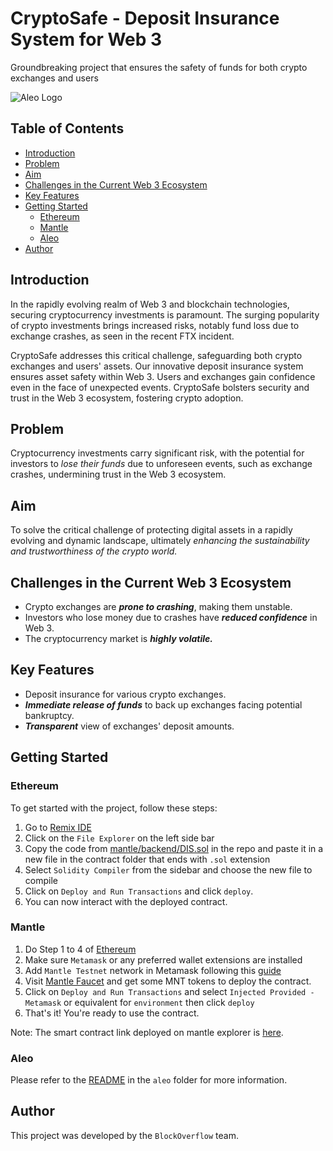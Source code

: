 # CryptoSafe - Deposit Insurance System for Web 3

Groundbreaking project that ensures the safety of funds for both crypto exchanges and users

![Aleo Logo](https://cdn.discordapp.com/attachments/853165903465545759/1162789543112618014/logo.png?ex=653d3726&is=652ac226&hm=9de52e69db97458383b30c495461e2bc1f332b4651ac9627dfda13f3e2a52208&)

## Table of Contents
- [Introduction](#introduction)
- [Problem](#problem)
- [Aim](#aim)
- [Challenges in the Current Web 3 Ecosystem](#challenges-in-the-current-web-3-ecosystem)
- [Key Features](#key-features)
- [Getting Started](#getting-started)
    - [Ethereum](#ethereum)
    - [Mantle](#mantle)
    - [Aleo](#aleo)
- [Author](#author)

## Introduction

In the rapidly evolving realm of Web 3 and blockchain technologies, securing cryptocurrency investments is paramount. The surging popularity of crypto investments brings increased risks, notably fund loss due to exchange crashes, as seen in the recent FTX incident.

CryptoSafe addresses this critical challenge, safeguarding both crypto exchanges and users' assets. Our innovative deposit insurance system ensures asset safety within Web 3. Users and exchanges gain confidence even in the face of unexpected events. CryptoSafe bolsters security and trust in the Web 3 ecosystem, fostering crypto adoption.

## Problem
Cryptocurrency investments carry significant risk, with the potential for investors to _lose their funds_ due to unforeseen events, such as exchange crashes, undermining trust in the Web 3 ecosystem.

## Aim
To solve the critical challenge of protecting digital assets in a rapidly evolving and dynamic landscape, ultimately _enhancing the sustainability and trustworthiness of the crypto world._

## Challenges in the Current Web 3 Ecosystem
- Crypto exchanges are ***prone to crashing***, making them unstable.
- Investors who lose money due to crashes have ***reduced confidence*** in Web 3.
- The cryptocurrency market is ***highly volatile.***

## Key Features
- Deposit insurance for various crypto exchanges.
- ***Immediate release of funds*** to back up exchanges facing potential bankruptcy.
- ***Transparent*** view of exchanges' deposit amounts.

## Getting Started

### Ethereum
To get started with the project, follow these steps:
1. Go to [Remix IDE](https://remix.ethereum.org/)
2. Click on the `File Explorer` on the left side bar
3. Copy the code from [mantle/backend/DIS.sol](https://raw.githubusercontent.com/0EFB6/ethkl2023-blockoverflow/main/mantle/backend/DIS.sol) in the repo and paste it in a new file in the contract folder that ends with `.sol` extension
4. Select `Solidity Compiler` from the sidebar and choose the new file to compile
5. Click on `Deploy and Run Transactions` and click `deploy`.
6. You can now interact with the deployed contract.

### Mantle
1. Do Step 1 to 4 of [Ethereum](#ethereum)
2. Make sure `Metamask` or any preferred wallet extensions are installed
3. Add `Mantle Testnet` network in Metamask following this [guide](https://www.mantle.xyz/blog/developers/zero-to-hero-getting-started-on-mantle-testnet)
4. Visit [Mantle Faucet](https://www.incepthink.com/mantle/faucet) and get some MNT tokens to deploy the contract.
5. Click on `Deploy and Run Transactions` and select `Injected Provided - Metamask` or equivalent for `environment` then click `deploy`
6. That's it! You're ready to use the contract.

Note: The smart contract link deployed on mantle explorer is [here](https://explorer.testnet.mantle.xyz/address/0x4e25F10b3C81cf474E4361C109dbF7901B3dDBA8).

### Aleo
Please refer to the [README](https://raw.githubusercontent.com/0EFB6/ethkl2023-blockoverflow/main/aleo/README.md) in the `aleo` folder for more information.

## Author

This project was developed by the `BlockOverflow` team.